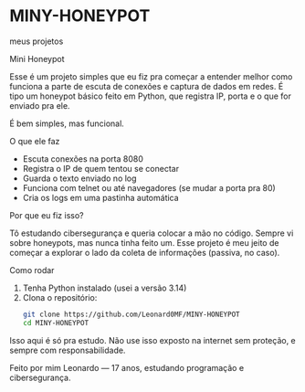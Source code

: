 # MINY-HONEYPOT
meus projetos 

 Mini Honeypot

Esse é um projeto simples que eu fiz pra começar a entender melhor como funciona a parte de escuta de conexões e captura de dados em redes. 
É tipo um honeypot básico feito em Python, que registra IP, porta e o que for enviado pra ele.

É bem simples, mas funcional.


 O que ele faz

- Escuta conexões na porta 8080
- Registra o IP de quem tentou se conectar
- Guarda o texto enviado no log
- Funciona com telnet ou até navegadores (se mudar a porta pra 80)
- Cria os logs em uma pastinha automática


 Por que eu fiz isso?

Tô estudando cibersegurança e queria colocar a mão no código. Sempre vi sobre honeypots, mas nunca tinha feito um. 
Esse projeto é meu jeito de começar a explorar o lado da coleta de informações (passiva, no caso).


 Como rodar

1. Tenha Python instalado (usei a versão 3.14)
2. Clona o repositório:
   ```bash
   git clone https://github.com/Leonard0MF/MINY-HONEYPOT
   cd MINY-HONEYPOT

Isso aqui é só pra estudo. Não use isso exposto na internet sem proteção, e sempre com responsabilidade.

Feito por mim
Leonardo — 17 anos, estudando programação e cibersegurança.